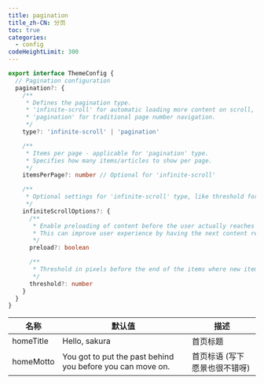 ```yaml
---
title: pagination
title_zh-CN: 分页
toc: true
categories:
  - config
codeHeightLimit: 300
---
```


```ts
export interface ThemeConfig {
  // Pagination configuration
  pagination?: {
    /**
     * Defines the pagination type.
     * 'infinite-scroll' for automatic loading more content on scroll,
     * 'pagination' for traditional page number navigation.
     */
    type?: 'infinite-scroll' | 'pagination'

    /**
     * Items per page - applicable for 'pagination' type.
     * Specifies how many items/articles to show per page.
     */
    itemsPerPage?: number // Optional for 'infinite-scroll'

    /**
     * Optional settings for 'infinite-scroll' type, like threshold for loading more.
     */
    infiniteScrollOptions?: {
      /**
       * Enable preloading of content before the user actually reaches the end.
       * This can improve user experience by having the next content ready in advance.
       */
      preload?: boolean

      /**
       * Threshold in pixels before the end of the items where new items will be loaded.
       */
      threshold?: number
    }
  }
}
```

| 名称 | 默认值 | 描述 |
| ---- | ---- | ---- |
| homeTitle  | Hello, sakura | 首页标题 |
| homeMotto  | You got to put the past behind you before you can move on. | 首页标语 (写下愿景也很不错呀) |
